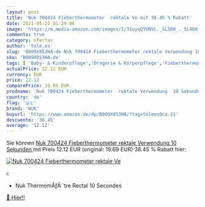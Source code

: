 ```yaml
---
layout: post
title: 'Nuk 700424 Fieberthermometer  rektale Ve mit 38.45 % Rabatt'
date: 2021-05-25 01:29:06
image: 'https://m.media-amazon.com/images/I/31uyoQYUNVL._SL500_._SL400_.jpg'
comments: true
category: ofertas
author: 'tole.es'
slug: 'B009X853HA-de Nuk 700424 Fieberthermometer rektale Verwendung 10 Sekunden'
sku: 'B009X853HA-de'
tags: [ 'Baby- & Kinderpflege','Drogerie & Körperpflege','Fieberthermometer für Babys','nuk', ]
actualPrice: 12.12 EUR
currency: EUR
price: 12.12
comparePrice: 19.69 EUR
prodname: 'Nuk 700424 Fieberthermometer  rektale Verwendung  10 Sekunden '
country: 'de'
flag: '🇩🇪'
brand: 'NUK'
buyurl: 'https://www.amazon.de/dp/B009X853HA/?tag=tolees0ca-21'
descuento: '38.45'
average: '12.12'
---
```


Sie können [Nuk 700424 Fieberthermometer  rektale Verwendung  10 Sekunden ](https://www.amazon.de/dp/B009X853HA/?tag=tolees0ca-21) mit Preis 12.12 EUR (original: 19.69 EUR) 38.45 % Rabatt hier:

[![Nuk 700424 Fieberthermometer  rektale Ve](https://m.media-amazon.com/images/I/31uyoQYUNVL._SL500_._SL400_.jpg)](https://www.amazon.de/dp/B009X853HA/?tag=tolees0ca-21)

ℹ️:

- Nuk ThermomÃƒÂ¨tre Rectal 10 Secondes

[🛒 Hier!!](https://www.amazon.de/dp/B009X853HA/?tag=tolees0ca-21)

